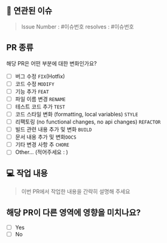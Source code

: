 ## 📌 연관된 이슈
<!-- 수정하려는 현재 동작을 설명하거나 관련 문제에 대한 링크를 제공해주세요 -->
> Issue Number : #이슈번호
> resolves : #이슈번호

## PR 종류
해당 PR은 어떤 부분에 대한 변화인가요?
<!-- Please check the one that applies to this PR using "x". -->
- [ ] 버그 수정 `FIX`(Hotfix)
- [ ] 코드 수정 `MODIFY`
- [ ] 기능 추가 `FEAT`
- [ ] 파일 이름 변경 `RENAME`
- [ ] 테스트 코드 추가 `TEST`
- [ ] 코드 스타일 변화 (formatting, local variables) `STYLE`
- [ ] 리팩토링 (no functional changes, no api changes) `REFACTOR`
- [ ] 빌드 관련 내용 추가 및 변화 `BUILD`
- [ ] 문서 내용 추가 및 변화`DOCS`
- [ ] 기타 변경 사항 추 `CHORE`
- [ ] Other... (적어주세요 : )

## 💻 작업 내용
> 이번 PR에서 작업한 내용을 간략히 설명해 주세요 

## 해당 PR이 다른 영역에 영향을 미치나요?
- [ ] Yes
- [ ] No

<!-- "Yes"를 선택한 경우, 어떤 영향을 끼치는지, 발생 위치 Path를 설명해주세요. -->
